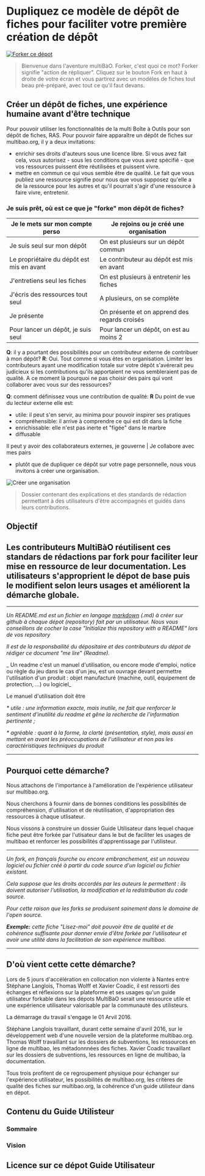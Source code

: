 # Dupliquez ce modèle de dépôt de fiches pour faciliter votre première création de dépôt

[![Forker ce dépot](https://raw.githubusercontent.com/multibao/guideutilisateur/master/media/Scrab.png)](https://github.com/multibao/guideutilisateur#fork-destination-box)

> Bienvenue dans l'aventure multiBàO. Forker, c'est quoi ce mot? Forker signifie "action de répliquer". Cliquez sur le bouton Fork en haut à droite de votre écran et vous partirez avec un modèles de fiches tout beau pré-préparé, avec tout ce qu'il faut devans. 










## Créer un dépôt de fiches, une expérience humaine avant d'être technique

Pour pouvoir utiliser les fonctionnalités de la multi Boîte à Outils pour son dépôt de fiches, RAS.
Pour pouvoir faire apparaître un dépôt de fiches sur multibao.org, il y a deux invitations: 
* enrichir ses droits d'auteurs sous une licence libre. Si vous avez fait cela, vous autorisez - sous les conditions que vous avez spécifié - que vos ressources puissent être réutilisées et puissent vivre. 
* mettre en commun ce qui vous semble être de qualité. Le fait que vous publiez une ressource signifie pour nous que vous supposez qu'elle a de la ressource pour les autres et qu'il pourrait s'agir d'une ressource à faire vivre, entretenir. 

### Je suis prêt, où est ce que je "forke" mon dépôt de fiches? 

Je le mets sur mon compte perso   |   Je rejoins ou je créé une organisation
--------|------
Je suis seul sur mon dépôt   |   On est plusieurs sur un dépôt commun
Le propriétaire du dépôt est mis en avant |   Le contributeur au dépôt est mis en avant
J'entretiens seul les fiches   |   On est plusieurs à entretenir les fiches
J'écris des ressources tout seul  |   A plusieurs, on se complète
Je présente  |   On présente et on apprend des regards croisés
Pour lancer un dépôt, je suis seul   |   Pour lancer un dépôt, on est au moins 2

**Q**: il y a pourtant des possibilités pour un contributeur externe de contribuer à mon dépôt?
**R**: Oui. Tout comme si vous êtes en organisation. Limiter les contributeurs ayant une modification totale sur votre dépôt s'avérerait peu judicieux si les contributions qu'ils apportaient ne vous sembleraient pas de qualité. A ce moment là pourquoi ne pas choisir des pairs qui vont collaborer avec vous sur des ressources? 

**Q**: comment définissez vous une contribution de qualité: 
**R** Du point de vue du lecteur externe elle est: 
* utile: il peut s'en servir, au minima pour pouvoir inspirer ses pratiques
* compréhensible: il arrive à comprendre ce qui est dit dans la fiche
* enrichissable: elle n'est pas inerte et "figée" dans le marbre
* diffusable





Il peut y avoir des collaborateurs externes, je gouverne   |   Je collabore avec mes pairs










* plutôt que de dupliquer ce dépôt sur votre page personnelle, nous vous invitons à créer une organisation. 

![Créer une organisation](https://github.com/multibao/guideutilisateur/blob/master/media/Create%20organization.png?raw=true)






> Dossier contenant des explications et des standards de rédaction permettant à des utilisateurs d'être accompagnés et guidés dans leurs contributions.

## Objectif






Les contributeurs MultiBàO réutilisent ces standars de rédactions par fork pour faciliter leur mise en ressource de leur documentation. 
Les utilisateurs s'approprient  le dépot de base puis le modifient selon leurs usages et améliorent la démarche globale.
-------------------

------------------- 

_Un README.md est un fichier en langage [markdown](https://fr.wikipedia.org/wiki/Markdown) (.md) à créer sur github à chaque dépot (repository) fait par un utilisateur. Nous vous conseillons de cocher la case "Initialize this repository with a README" lors de vos repository_ 
  
_Il est de la responsbailité du dépositaire et des contributeurs du dépot de rédiger ce document "me lire" (Readme)._

_ Un readme c'est un manuel d'utilisation, ou encore mode d'emploi, notice ou règle du jeu dans le cas d'un jeu, est un ouvrage devant permettre l'utilisation d'un produit : objet manufacturé (machine, outil, équipement de protection, …) ou logiciel_


Le manuel d'utilisation doit être 

   _* utile : une information exacte, mais inutile, ne fait que renforcer le sentiment d'inutilité du readme et gêne la recherche de l'information pertinente ;_
   
   _* agréable : quant à la forme, la clarté (présentation, style), mais aussi en mettant en avant les préoccupations de l'utilisateur et non pas les caractéristiques techniques du produit_
   
-------------------    
    
## Pourquoi cette démarche?
Nous attachons de l'importance à l'amélioration de l'expérience utilisateur sur multibao.org.

Nous cherchons à fournir dans de bonnes conditions les possibilités de compréhension, d'utilisation et de réutilisation, d'appropriation des ressources à chaque utlisateur.

Nous vissons à construire un dossier Guide Utilisateur dans lequel chaque fiche peut être forkée par l'utisateur dans le but de faciliter les usages de multibao et renforcer les possibilités d'apprentissage par l'utilisteur.


--------------
_Un fork, en français fourche ou encore embranchement, est un nouveau logiciel ou fichier créé à partir du code source d'un logiciel ou fichier existant._

_Cela suppose que les droits accordés par les auteurs le permettent : ils doivent autoriser l'utilisation, la modification et la redistribution du code source._ 

_Pour cette raison que les forks se produisent sainement dans le domaine de l'open source._

_**Exemple:**_
_cette fiche "Lisez-moi" doit pouvoir être de qualité et de cohérence suffisante pour donner envie d'être forkée par l'utilisateur et avoir une utilité dans la facilitation de son expérience multibao._

-----------------

## D'où vient cette cette démarche?

Lors de 5 jours d'accélération en collocation non violente à Nantes entre Stéphane Langlois, Thomas Wolff et Xavier Coadic, il est ressorti des échanges et réflexions sur la plateforme et ses usages qu'un guide utilisateur forkable dans les dépots MultiBàO serait une ressource utile et une expérience utilisateur valorisable par la communauté des utilisteurs.

La démarrage du travail s'engage le 01 Arvil 2016.

Stéphane Langlois travaillant, durant cette semaine d'avril 2016, sur le développement web d'une nouvelle version de la plateforme multibao.org.
Thomas Wolff travaillant sur les dossiers de subventions, les ressources en ligne de multibao, les métadonnnées des fiches.
Xavier Coadic travaillant sur les dossiers de subventions, les ressources en ligne de multibao, la documentation.

Tous trois profitent de ce regroupement physique pour échanger sur l'expérience utilisateur, les possibilités de multibao.org, les critères de qualité des fiches sur multibao.org, la cohérence d'un guide utilisteur dans en dépot.

## Contenu du Guide Utilisteur

### Sommaire
### Vision

## Licence sur ce dépot Guide Utilisateur
